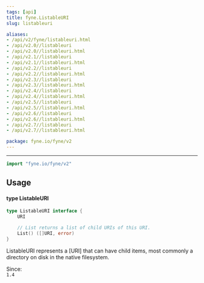 ```yaml
---
tags: [api]
title: fyne.ListableURI
slug: listableuri

aliases:
- /api/v2/fyne/listableuri.html
- /api/v2.0//listableuri
- /api/v2.0//listableuri.html
- /api/v2.1//listableuri
- /api/v2.1//listableuri.html
- /api/v2.2//listableuri
- /api/v2.2//listableuri.html
- /api/v2.3//listableuri
- /api/v2.3//listableuri.html
- /api/v2.4//listableuri
- /api/v2.4//listableuri.html
- /api/v2.5//listableuri
- /api/v2.5//listableuri.html
- /api/v2.6//listableuri
- /api/v2.6//listableuri.html
- /api/v2.7//listableuri
- /api/v2.7//listableuri.html

package: fyne.io/fyne/v2
---
```



---
```go
import "fyne.io/fyne/v2"
```

## Usage

#### type ListableURI

```go
type ListableURI interface {
	URI

	// List returns a list of child URIs of this URI.
	List() ([]URI, error)
}
```

ListableURI represents a [URI] that can have child items, most commonly a directory on disk in the native filesystem.


<div class="since">Since: <code>
1.4</code></div>
